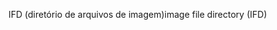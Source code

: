 <span data-ttu-id="26837-101">IFD (diretório de arquivos de imagem)</span><span class="sxs-lookup"><span data-stu-id="26837-101">image file directory (IFD)</span></span>